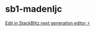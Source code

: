 # sb1-madenljc

[Edit in StackBlitz next generation editor ⚡️](https://stackblitz.com/~/github.com/Zakariasisu5/sb1-madenljc)